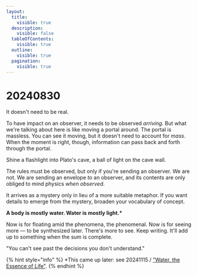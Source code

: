 ```yaml
---
layout:
  title:
    visible: true
  description:
    visible: false
  tableOfContents:
    visible: true
  outline:
    visible: true
  pagination:
    visible: true
---
```


# 20240830

It doesn't need to be real.

To have impact on an observer, it needs to be observed _arriving_. But what we're talking about here is like moving a portal around. The portal is massless. You can see it moving, but it doesn't need to account for _mass_. When the moment is right, though, information can pass back and forth through the portal.

Shine a flashlight into Plato's cave, a ball of light on the cave wall.

The rules must be observed, but only if you're sending an observer. We are not. We are sending an envelope _to_ an observer, and its contents are only obliged to mind physics _when observed_.

It arrives as a mystery only in lieu of a more suitable metaphor. If you want details to emerge from the mystery, broaden your vocabulary of concept.

**A body is mostly water. Water is mostly light.\***

Now is for floating amid the phenomena, the phenomenal. Now is for seeing more — to be synthesized later. There's more to see. Keep writing. It'll add up to something when the sum is complete.

"You can't see past the decisions you don't understand."

{% hint style="info" %}
\*This came up later: see  20241115 / ["Water, the Essence of Life"](../11/15/water-the-essence-of-life.md).
{% endhint %}

